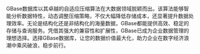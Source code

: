 GBase数据库以其卓越的自适应压缩算法在大数据领域脱颖而出。该算法能够智能分析数据特性，动态调整压缩策略，不仅大幅降低存储成本，还显著提升数据处理效率。无论是结构化还是非结构化的海量数据，GBase都能提供高效、稳定的存储与查询服务。凭借其强大的兼容性和扩展性，GBase已成为企业数据管理的理想选择。选择GBase数据库，让您的数据价值最大化，助力企业在数字经济浪潮中乘风破浪，稳步前行。